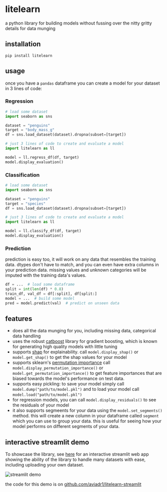 # litelearn

a python library for building models without fussing
over the nitty gritty details for data munging


## installation
`pip install litelearn`

## usage

once you have a `pandas` dataframe you can create a model 
for your dataset in 3 lines of code:

### Regression
```python
# load some dataset
import seaborn as sns

dataset = "penguins"
target = "body_mass_g"
df = sns.load_dataset(dataset).dropna(subset=[target])

# just 3 lines of code to create and evaluate a model
import litelearn as ll

model = ll.regress_df(df, target)
model.display_evaluation() 
```

### Classification
```python
# load some dataset
import seaborn as sns

dataset = "penguins"
target = "species"
df = sns.load_dataset(dataset).dropna(subset=[target])

# just 3 lines of code to create and evaluate a model
import litelearn as ll

model = ll.classify_df(df, target)
model.display_evaluation()
```

### Prediction
prediction is easy too, it will work on any data that resembles the training data.
dtypes don't have to match, and you can even have extra columns in your prediction data.
missing values and unknown categories will be imputed with the training data's values.

```python
df = ...  # load some dataframe
split = int(len(df) * 0.8)
train_df, val_df = df[:split], df[split:] 
model = ...  # build some model
pred = model.predict(val)  # predict on unseen data
```


## features
+ does all the data munging for you, including missing data, categorical data handling
+ uses the robust [catboost](https://catboost.ai/) library for gradient boosting, which is known for generating
  high quality models with little tuning
+ supports [shap](https://github.com/slundberg/shap) for explainability.
  call `model.display_shap()` or `model.get_shap()` to get the shap values for your model
+ supports sklearn's [permutation importance](https://scikit-learn.org/stable/modules/permutation_importance.html)
  call `model.display_permutation_importance()` or `model.get_permutation_importance()` 
  to get feature importances that are biased towards the model's performance on test data.
+ supports easy pickling: to save your model simply call `model.dump("path/to/model.pkl")`
  and to load your model call `model.load("path/to/model.pkl")`
+ for regression models, you can call `model.display_residuals()` to see the residuals of your model
+ it also supports segmeents for your data using the `model.set_segments()` method.
  this will create a new column in your dataframe called `segment` which you can use to
  group your data. this is useful for seeing how your model performs on different segments of your data.
  

## interactive streamlit demo
To showcase the library, see [here](https://aviadr1-litelearn-streamlit-main-bkhh48.streamlit.app/) for an interactive 
streamlit web app showing the ability of the library to handle many datasets with ease, 
including uploading your own dataset. 

![streamlit demo](https://awesomescreenshot.s3.amazonaws.com/image/1882885/39822988-68e9b3563f6895357c1eea07f99ee1c4.png?X-Amz-Algorithm=AWS4-HMAC-SHA256&X-Amz-Credential=AKIAJSCJQ2NM3XLFPVKA%2F20230514%2Fus-east-1%2Fs3%2Faws4_request&X-Amz-Date=20230514T215550Z&X-Amz-Expires=28800&X-Amz-SignedHeaders=host&X-Amz-Signature=c96a347d40fb645271d846cac0f612895be5ed1d0eaeadf04bfb21ba991d44ae)

the code for this demo is on [github.com/aviadr1/litelearn-streamlit](https://github.com/aviadr1/litelearn-streamlit)
